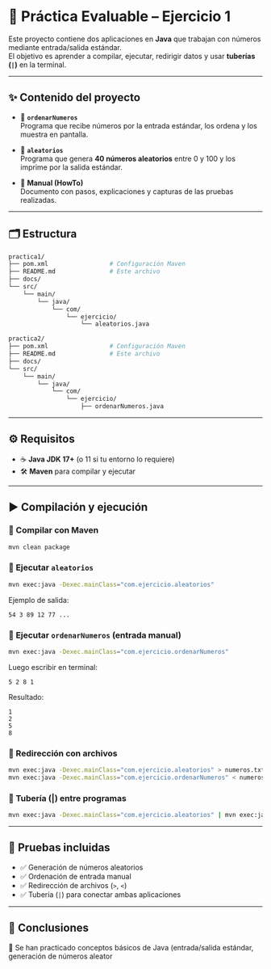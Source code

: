 # 📘 Práctica Evaluable – Ejercicio 1

Este proyecto contiene dos aplicaciones en **Java** que trabajan con números mediante entrada/salida estándar.  
El objetivo es aprender a compilar, ejecutar, redirigir datos y usar **tuberías (`|`)** en la terminal.

---

## ✨ Contenido del proyecto

- 🔢 **`ordenarNumeros`**  
  Programa que recibe números por la entrada estándar, los ordena y los muestra en pantalla.  

- 🎲 **`aleatorios`**  
  Programa que genera **40 números aleatorios** entre 0 y 100 y los imprime por la salida estándar.  

- 📄 **Manual (HowTo)**  
  Documento con pasos, explicaciones y capturas de las pruebas realizadas.  

---

## 🗂️ Estructura

```bash
practica1/
├── pom.xml                 # Configuración Maven               
├── README.md               # Este archivo
├── docs/
└── src/
    └── main/
        └── java/
            └── com/
                └── ejercicio/
                    └── aleatorios.java

practica2/
├── pom.xml                 # Configuración Maven
├── README.md               # Este archivo
├── docs/
└── src/
    └── main/
        └── java/
            └── com/
                └── ejercicio/
                    ├── ordenarNumeros.java
```

---

## ⚙️ Requisitos

- ☕ **Java JDK 17+** (o 11 si tu entorno lo requiere)  
- 🛠️ **Maven** para compilar y ejecutar  

---

## ▶️ Compilación y ejecución

### 🔨 Compilar con Maven
```bash
mvn clean package
```

### 🎲 Ejecutar `aleatorios`
```bash
mvn exec:java -Dexec.mainClass="com.ejercicio.aleatorios"
```
Ejemplo de salida:
```
54 3 89 12 77 ...
```

### 🔢 Ejecutar `ordenarNumeros` (entrada manual)
```bash
mvn exec:java -Dexec.mainClass="com.ejercicio.ordenarNumeros"
```
Luego escribir en terminal:
```
5 2 8 1
```
Resultado:
```
1
2
5
8
```

### 📂 Redirección con archivos
```bash
mvn exec:java -Dexec.mainClass="com.ejercicio.aleatorios" > numeros.txt
mvn exec:java -Dexec.mainClass="com.ejercicio.ordenarNumeros" < numeros.txt
```

### 🔗 Tubería (|) entre programas
```bash
mvn exec:java -Dexec.mainClass="com.ejercicio.aleatorios" | mvn exec:java -Dexec.mainClass="com.ejercicio.ordenarNumeros"
```

---

## 🧪 Pruebas incluidas

- ✅ Generación de números aleatorios  
- ✅ Ordenación de entrada manual  
- ✅ Redirección de archivos (`>`, `<`)  
- ✅ Tubería (`|`) para conectar ambas aplicaciones  


---

## 📌 Conclusiones

🔹 Se han practicado conceptos básicos de Java (entrada/salida estándar, generación de números aleator
